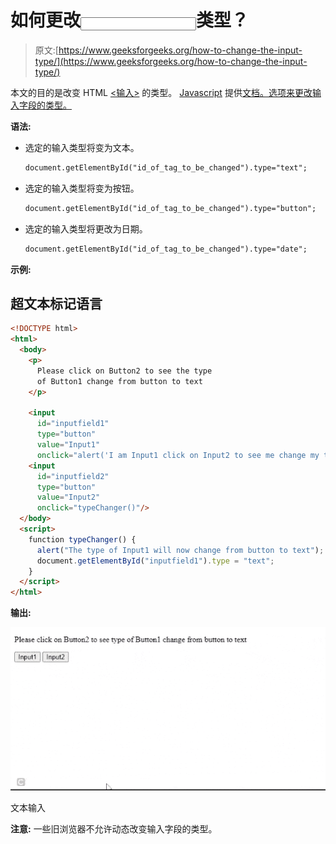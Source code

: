 # 如何更改<input>类型？

> 原文:[https://www.geeksforgeeks.org/how-to-change-the-input-type/](https://www.geeksforgeeks.org/how-to-change-the-input-type/)

本文的目的是改变 HTML [<输入>](https://www.geeksforgeeks.org/html-input-type-attribute/) 的类型。 [Javascript](https://www.geeksforgeeks.org/javascript-tutorial/) 提供[文档。选项来更改输入字段的类型。](https://www.geeksforgeeks.org/html-dom-getelementbyid-method/)

**语法:**

*   选定的输入类型将变为文本。

    ```html
    document.getElementById("id_of_tag_to_be_changed").type="text"; 
    ```

*   选定的输入类型将变为按钮。

    ```html
    document.getElementById("id_of_tag_to_be_changed").type="button";
    ```

*   选定的输入类型将更改为日期。

    ```html
    document.getElementById("id_of_tag_to_be_changed").type="date"; 
    ```

**示例:**

## 超文本标记语言

```html
<!DOCTYPE html>
<html>
  <body>
    <p>
      Please click on Button2 to see the type 
      of Button1 change from button to text
    </p>

    <input
      id="inputfield1"
      type="button"
      value="Input1"
      onclick="alert('I am Input1 click on Input2 to see me change my type')"/>
    <input
      id="inputfield2"
      type="button"
      value="Input2"
      onclick="typeChanger()"/>
  </body>
  <script>
    function typeChanger() {
      alert("The type of Input1 will now change from button to text");
      document.getElementById("inputfield1").type = "text";
    }
  </script>
</html>
```

**输出:**

![](img/436beeeabc48908c6e73188c10197c79.png)

文本输入

**注意:** 一些旧浏览器不允许动态改变输入字段的类型。